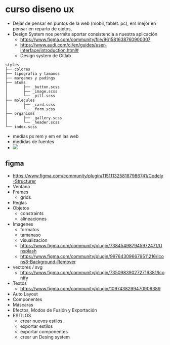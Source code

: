 # curso diseno ux

- Dejar de pensar en puntos de la web (mobil, tablet. pc), ers mejor en pensar en reparto de ojetos, 
- Design System nos permite aportar consistencia a nuestra aplicación 
  - https://www.figma.com/community/file/961581638760900307
  - https://www.audi.com/ci/en/guides/user-interface/introduction.html#
  - Design system de Gitlab
  
```
styles
├── colores
├── tipografia y tamanos
├── margenes y padings
├── atoms
│       ├── _button.scss
│       ├── _image.scss
│       └── _pill.scss
├── molecules
│       ├── _card.scss
│       └── _form.scss
├── organisms
│       ├── _gallery.scss
│       └── _header.scss
└── index.scss
```
 - medias px rem y em en las web
 - medidas de fuentes
 - <img src="https://miro.medium.com/max/720/1*8Sh88Pbeb3VXd4wzyihrZQ.png">

## figma

- https://www.figma.com/community/plugin/1151113258187986741/Codely-Structurer
- Ventana
- Frames
  - grids
- Reglas
- Objetos
  - constraints
  - alineaciones
- Imagenes
  - formatos
  - tamanaso
  - visualizacion
  - https://www.figma.com/community/plugin/738454987945972471/Unsplash
  - https://www.figma.com/community/plugin/997643096679511216/Icons8-Background-Remover
- vectores / svg
  - https://www.figma.com/community/plugin/735098390272716381/Iconify
- Textos
  - https://www.figma.com/community/plugin/1097438299470908389
- Auto Layout
- Componentes
- Máscaras
- Efectos, Modos de Fusión y Exportación
- ESTILOS
  - crear nuevos estilos
  - exportar estilos
  - exportar componentes
  - crear un Desing system   


